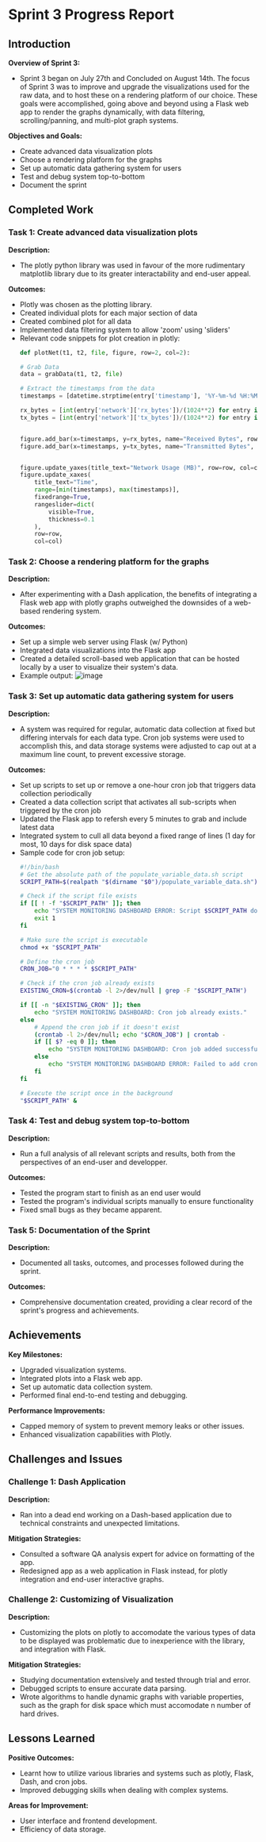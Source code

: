 # Sprint 3 Progress Report

## Introduction
**Overview of Sprint 3:**
- Sprint 3 began on July 27th and Concluded on August 14th. The focus of Sprint 3 was to improve and upgrade the visualizations used for the raw data, and to host these on a rendering platform of our choice. These goals were accomplished, going above and beyond using a Flask web app to render the graphs dynamically, with data filtering, scrolling/panning, and multi-plot graph systems.

**Objectives and Goals:**
- Create advanced data visualization plots
- Choose a rendering platform for the graphs
- Set up automatic data gathering system for users
- Test and debug system top-to-bottom
- Document the sprint

## Completed Work
### Task 1: Create advanced data visualization plots
**Description:**
- The plotly python library was used in favour of the more rudimentary matplotlib library due to its greater interactability and end-user appeal.

**Outcomes:**
- Plotly was chosen as the plotting library.
- Created individual plots for each major section of data
- Created combined plot for all data
- Implemented data filtering system to allow 'zoom' using 'sliders'
- Relevant code snippets for plot creation in plotly:
    ```python
    def plotNet(t1, t2, file, figure, row=2, col=2):

    # Grab Data
    data = grabData(t1, t2, file)

    # Extract the timestamps from the data
    timestamps = [datetime.strptime(entry['timestamp'], '%Y-%m-%d %H:%M:%S') for entry in data]

    rx_bytes = [int(entry['network']['rx_bytes'])/(1024**2) for entry in data]
    tx_bytes = [int(entry['network']['tx_bytes'])/(1024**2) for entry in data]
    

    figure.add_bar(x=timestamps, y=rx_bytes, name="Received Bytes", row=row, col=col)
    figure.add_bar(x=timestamps, y=tx_bytes, name="Transmitted Bytes", row=row, col=col)


    figure.update_yaxes(title_text="Network Usage (MB)", row=row, col=col)
    figure.update_xaxes(
        title_text="Time", 
        range=[min(timestamps), max(timestamps)],
        fixedrange=True,
        rangeslider=dict(
            visible=True,
            thickness=0.1
        ),
        row=row, 
        col=col)
    ```

### Task 2: Choose a rendering platform for the graphs
**Description:**
- After experimenting with a Dash application, the benefits of integrating a Flask web app with plotly graphs outweighed the downsides of a web-based rendering system.

**Outcomes:**
- Set up a simple web server using Flask (w/ Python)
- Integrated data visualizations into the Flask app
- Created a detailed scroll-based web application that can be hosted locally by a user to visualize their system's data.
- Example output: ![image](https://github.com/user-attachments/assets/2cee4de1-8274-42cb-8ef6-dd09764727ac)

### Task 3: Set up automatic data gathering system for users
**Description:**
- A system was required for regular, automatic data collection at fixed but differing intervals for each data type. Cron job systems were used to accomplish this, and data storage systems were adjusted to cap out at a maximum line count, to prevent excessive storage.

**Outcomes:**
- Set up scripts to set up or remove a one-hour cron job that triggers data collection periodically
- Created a data collection script that activates all sub-scripts when triggered by the cron job
- Updated the Flask app to refersh every 5 minutes to grab and include latest data
- Integrated system to cull all data beyond a fixed range of lines (1 day for most, 10 days for disk space data)
- Sample code for cron job setup:
    ```bash
    #!/bin/bash
    # Get the absolute path of the populate_variable_data.sh script
    SCRIPT_PATH=$(realpath "$(dirname "$0")/populate_variable_data.sh")
    
    # Check if the script file exists
    if [[ ! -f "$SCRIPT_PATH" ]]; then
        echo "SYSTEM MONITORING DASHBOARD ERROR: Script $SCRIPT_PATH does not exist."
        exit 1
    fi
    
    # Make sure the script is executable
    chmod +x "$SCRIPT_PATH"
    
    # Define the cron job
    CRON_JOB="0 * * * * $SCRIPT_PATH"
    
    # Check if the cron job already exists
    EXISTING_CRON=$(crontab -l 2>/dev/null | grep -F "$SCRIPT_PATH")
    
    if [[ -n "$EXISTING_CRON" ]]; then
        echo "SYSTEM MONITORING DASHBOARD: Cron job already exists."
    else
        # Append the cron job if it doesn't exist
        (crontab -l 2>/dev/null; echo "$CRON_JOB") | crontab -
        if [[ $? -eq 0 ]]; then
            echo "SYSTEM MONITORING DASHBOARD: Cron job added successfully."
        else
            echo "SYSTEM MONITORING DASHBOARD ERROR: Failed to add cron job."
        fi
    fi
    
    # Execute the script once in the background
    "$SCRIPT_PATH" &
    ```

### Task 4: Test and debug system top-to-bottom
**Description:**
- Run a full analysis of all relevant scripts and results, both from the perspectives of an end-user and developper.

**Outcomes:**
- Tested the program start to finish as an end user would
- Tested the program's individual scripts manually to ensure functionality
- Fixed small bugs as they became apparent.

### Task 5: Documentation of the Sprint
**Description:**
- Documented all tasks, outcomes, and processes followed during the sprint.

**Outcomes:**
- Comprehensive documentation created, providing a clear record of the sprint's progress and achievements.

## Achievements
**Key Milestones:**
- Upgraded visualization systems.
- Integrated plots into a Flask web app.
- Set up automatic data collection system.
- Performed final end-to-end testing and debugging.

**Performance Improvements:**
- Capped memory of system to prevent memory leaks or other issues.
- Enhanced visualization capabilities with Plotly.

## Challenges and Issues
### Challenge 1: Dash Application
**Description:**
- Ran into a dead end working on a Dash-based application due to technical constraints and unexpected limitations.

**Mitigation Strategies:**
- Consulted a software QA analysis expert for advice on formatting of the app.
- Redesigned app as a web application in Flask instead, for plotly integration and end-user interactive graphs.

### Challenge 2: Customizing of Visualization
**Description:**
- Customizing the plots on plotly to accomodate the various types of data to be displayed was problematic due to inexperience with the library, and integration with Flask.

**Mitigation Strategies:**
- Studying documentation extensively and tested through trial and error.
- Debugged scripts to ensure accurate data parsing.
- Wrote algorithms to handle dynamic graphs with variable properties, such as the graph for disk space which must accomodate n number of hard drives.

## Lessons Learned
**Positive Outcomes:**
- Learnt how to utilize various libraries and systems such as plotly, Flask, Dash, and cron jobs.
- Improved debugging skills when dealing with complex systems.

**Areas for Improvement:**
- User interface and frontend development.
- Efficiency of data storage.
